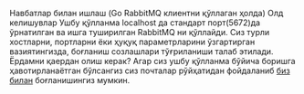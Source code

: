 Навбатлар билан ишлаш
(Go RabbitMQ клиентни қўллаган ҳолда)
Олд келишувлар
Ушбу қўлланма localhost да стандарт порт(5672)да ўрнатилган ва ишга туширилган RabbitMQ ни қўллайди.  Сиз турли хостларни, портларни ёки ҳуқуқ параметрларини ўзгартирган вазиятингизда, боғланиш созлашлари тўғриланиши талаб этилади. 
Ёрдамни қаердан олиш керак?
Агар сиз ушбу қўлланма бўйича боришга ҳавотирланаётган бўлсангиз сиз почталар рўйҳатидан фойдаланиб [биз билан](https://groups.google.com/forum/#%21forum/rabbitmq-users) боғланишингиз мумкин.
